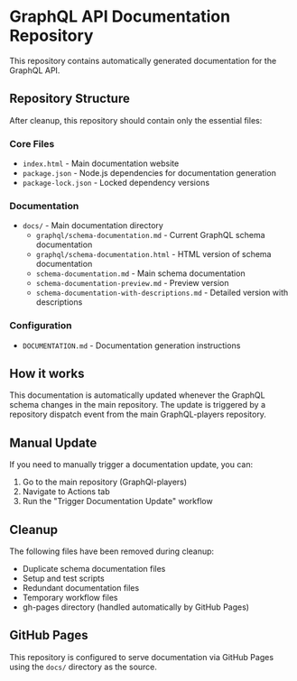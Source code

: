 # GraphQL API Documentation Repository

This repository contains automatically generated documentation for the GraphQL API.

## Repository Structure

After cleanup, this repository should contain only the essential files:

### Core Files
- `index.html` - Main documentation website
- `package.json` - Node.js dependencies for documentation generation
- `package-lock.json` - Locked dependency versions

### Documentation
- `docs/` - Main documentation directory
  - `graphql/schema-documentation.md` - Current GraphQL schema documentation
  - `graphql/schema-documentation.html` - HTML version of schema documentation
  - `schema-documentation.md` - Main schema documentation
  - `schema-documentation-preview.md` - Preview version
  - `schema-documentation-with-descriptions.md` - Detailed version with descriptions

### Configuration
- `DOCUMENTATION.md` - Documentation generation instructions

## How it works

This documentation is automatically updated whenever the GraphQL schema changes in the main repository. The update is triggered by a repository dispatch event from the main GraphQL-players repository.

## Manual Update

If you need to manually trigger a documentation update, you can:

1. Go to the main repository (GraphQl-players)
2. Navigate to Actions tab
3. Run the "Trigger Documentation Update" workflow

## Cleanup

The following files have been removed during cleanup:
- Duplicate schema documentation files
- Setup and test scripts
- Redundant documentation files
- Temporary workflow files
- gh-pages directory (handled automatically by GitHub Pages)

## GitHub Pages

This repository is configured to serve documentation via GitHub Pages using the `docs/` directory as the source.
